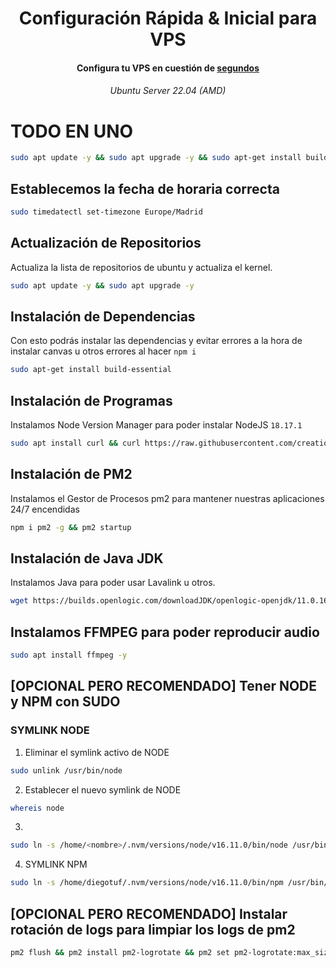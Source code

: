 
<h1 align="center">Configuración Rápida & Inicial para VPS</h1>

<h4 align="center">Configura tu VPS en cuestión de <u>segundos</u></h4>

<h6 align="center">Ubuntu Server 22.04 (AMD)</h2>

# TODO EN UNO

```bash
sudo apt update -y && sudo apt upgrade -y && sudo apt-get install build-essential -y && sudo apt install curl -y && curl > https://raw.githubusercontent.com/creationix/nvm/master/install.sh | bash && source ~/.profile && nvm install 16.11.0 && npm i pm2 -g && wget https://builds.openlogic.com/downloadJDK/openlogic-openjdk/11.0.16+8/openlogic-openjdk-11.0.16+8-linux-x64-deb.deb && sudo apt install ./openlogic-openjdk-11.0.16+8-linux-x64-deb.deb && sudo timedatectl set-timezone Europe/Madrid && sudo apt install ffmpeg && pm2 flush && pm2 install pm2-logrotate && pm2 set pm2-logrotate:max_size 10M && pm2 set pm2-logrotate:compress true
```

## Establecemos la fecha de horaria correcta

```bash
sudo timedatectl set-timezone Europe/Madrid
```

## Actualización de Repositorios

Actualiza la lista de repositorios de ubuntu y actualiza el kernel.

```bash
sudo apt update -y && sudo apt upgrade -y
```

## Instalación de Dependencias

Con esto podrás instalar las dependencias y evitar errores a la hora de instalar canvas u otros errores al hacer `npm i`

```bash
sudo apt-get install build-essential
```

## Instalación de Programas

Instalamos Node Version Manager para poder instalar NodeJS `18.17.1`

```bash
sudo apt install curl && curl https://raw.githubusercontent.com/creationix/nvm/master/install.sh | bash && source ~/.profile && nvm install 18.17.1
```

## Instalación de PM2

Instalamos el Gestor de Procesos pm2 para mantener nuestras aplicaciones 24/7 encendidas

```bash
npm i pm2 -g && pm2 startup
```

## Instalación de Java JDK

Instalamos Java para poder usar Lavalink u otros.

```bash
wget https://builds.openlogic.com/downloadJDK/openlogic-openjdk/11.0.16+8/openlogic-openjdk-11.0.16+8-linux-x64-deb.deb && sudo apt install ./openlogic-openjdk-11.0.16+8-linux-x64-deb.deb
```

## Instalamos FFMPEG para poder reproducir audio

```bash
sudo apt install ffmpeg -y
```

## [OPCIONAL PERO RECOMENDADO] Tener NODE y NPM con SUDO

### SYMLINK NODE
1. Eliminar el symlink activo de NODE
```bash
sudo unlink /usr/bin/node
```
2. Establecer el nuevo symlink de NODE
```bash
whereis node
```
3.
```bash
sudo ln -s /home/<nombre>/.nvm/versions/node/v16.11.0/bin/node /usr/bin/node
```

4. SYMLINK NPM
```bash
sudo ln -s /home/diegotuf/.nvm/versions/node/v16.11.0/bin/npm /usr/bin/npm
```

## [OPCIONAL PERO RECOMENDADO] Instalar rotación de logs para limpiar los logs de pm2

```bash
pm2 flush && pm2 install pm2-logrotate && pm2 set pm2-logrotate:max_size 10M && pm2 set pm2-logrotate:compress true
```

